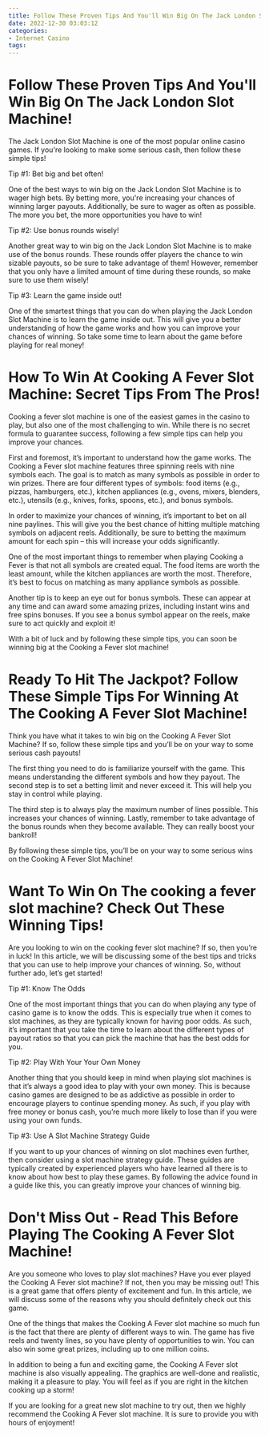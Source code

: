 ```yaml
---
title: Follow These Proven Tips And You'll Win Big On The Jack London Slot Machine!
date: 2022-12-30 03:03:12
categories:
- Internet Casino
tags:
---
```



#  Follow These Proven Tips And You'll Win Big On The Jack London Slot Machine!

The Jack London Slot Machine is one of the most popular online casino games. If you're looking to make some serious cash, then follow these simple tips!

Tip #1: Bet big and bet often!

One of the best ways to win big on the Jack London Slot Machine is to wager high bets. By betting more, you're increasing your chances of winning larger payouts. Additionally, be sure to wager as often as possible. The more you bet, the more opportunities you have to win!

Tip #2: Use bonus rounds wisely!

Another great way to win big on the Jack London Slot Machine is to make use of the bonus rounds. These rounds offer players the chance to win sizable payouts, so be sure to take advantage of them! However, remember that you only have a limited amount of time during these rounds, so make sure to use them wisely!

Tip #3: Learn the game inside out!

One of the smartest things that you can do when playing the Jack London Slot Machine is to learn the game inside out. This will give you a better understanding of how the game works and how you can improve your chances of winning. So take some time to learn about the game before playing for real money!

#  How To Win At Cooking A Fever Slot Machine: Secret Tips From The Pros!

Cooking a fever slot machine is one of the easiest games in the casino to play, but also one of the most challenging to win. While there is no secret formula to guarantee success, following a few simple tips can help you improve your chances.

First and foremost, it’s important to understand how the game works. The Cooking a Fever slot machine features three spinning reels with nine symbols each. The goal is to match as many symbols as possible in order to win prizes. There are four different types of symbols: food items (e.g., pizzas, hamburgers, etc.), kitchen appliances (e.g., ovens, mixers, blenders, etc.), utensils (e.g., knives, forks, spoons, etc.), and bonus symbols.

In order to maximize your chances of winning, it’s important to bet on all nine paylines. This will give you the best chance of hitting multiple matching symbols on adjacent reels. Additionally, be sure to betting the maximum amount for each spin – this will increase your odds significantly.

One of the most important things to remember when playing Cooking a Fever is that not all symbols are created equal. The food items are worth the least amount, while the kitchen appliances are worth the most. Therefore, it’s best to focus on matching as many appliance symbols as possible.

Another tip is to keep an eye out for bonus symbols. These can appear at any time and can award some amazing prizes, including instant wins and free spins bonuses. If you see a bonus symbol appear on the reels, make sure to act quickly and exploit it!

With a bit of luck and by following these simple tips, you can soon be winning big at the Cooking a Fever slot machine!

#  Ready To Hit The Jackpot? Follow These Simple Tips For Winning At The Cooking A Fever Slot Machine!

Think you have what it takes to win big on the Cooking A Fever Slot Machine? If so, follow these simple tips and you’ll be on your way to some serious cash payouts!

The first thing you need to do is familiarize yourself with the game. This means understanding the different symbols and how they payout. The second step is to set a betting limit and never exceed it. This will help you stay in control while playing.

The third step is to always play the maximum number of lines possible. This increases your chances of winning. Lastly, remember to take advantage of the bonus rounds when they become available. They can really boost your bankroll!

By following these simple tips, you’ll be on your way to some serious wins on the Cooking A Fever Slot Machine!

#  Want To Win On The cooking a fever slot machine? Check Out These Winning Tips!

Are you looking to win on the cooking fever slot machine? If so, then you’re in luck! In this article, we will be discussing some of the best tips and tricks that you can use to help improve your chances of winning. So, without further ado, let’s get started!

Tip #1: Know The Odds

One of the most important things that you can do when playing any type of casino game is to know the odds. This is especially true when it comes to slot machines, as they are typically known for having poor odds. As such, it’s important that you take the time to learn about the different types of payout ratios so that you can pick the machine that has the best odds for you.

Tip #2: Play With Your Your Own Money

Another thing that you should keep in mind when playing slot machines is that it’s always a good idea to play with your own money. This is because casino games are designed to be as addictive as possible in order to encourage players to continue spending money. As such, if you play with free money or bonus cash, you’re much more likely to lose than if you were using your own funds.

Tip #3: Use A Slot Machine Strategy Guide

If you want to up your chances of winning on slot machines even further, then consider using a slot machine strategy guide. These guides are typically created by experienced players who have learned all there is to know about how best to play these games. By following the advice found in a guide like this, you can greatly improve your chances of winning big.

#  Don't Miss Out - Read This Before Playing The Cooking A Fever Slot Machine!

Are you someone who loves to play slot machines? Have you ever played the Cooking A Fever slot machine? If not, then you may be missing out! This is a great game that offers plenty of excitement and fun. In this article, we will discuss some of the reasons why you should definitely check out this game.

One of the things that makes the Cooking A Fever slot machine so much fun is the fact that there are plenty of different ways to win. The game has five reels and twenty lines, so you have plenty of opportunities to win. You can also win some great prizes, including up to one million coins.

In addition to being a fun and exciting game, the Cooking A Fever slot machine is also visually appealing. The graphics are well-done and realistic, making it a pleasure to play. You will feel as if you are right in the kitchen cooking up a storm!

If you are looking for a great new slot machine to try out, then we highly recommend the Cooking A Fever slot machine. It is sure to provide you with hours of enjoyment!
